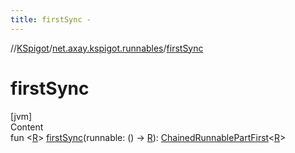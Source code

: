```yaml
---
title: firstSync -
---
```

//[KSpigot](../index.md)/[net.axay.kspigot.runnables](index.md)/[firstSync](first-sync.md)



# firstSync  
[jvm]  
Content  
fun <[R](first-sync.md)> [firstSync](first-sync.md)(runnable: () -> [R](first-sync.md)): [ChainedRunnablePartFirst](-chained-runnable-part-first/index.md)<[R](first-sync.md)>  



